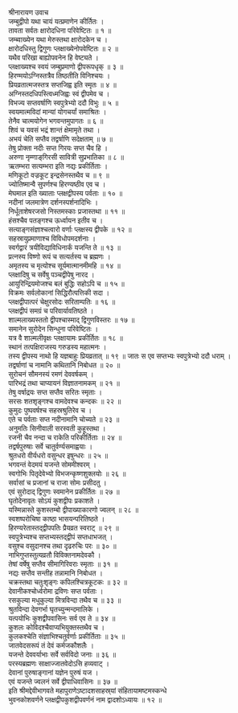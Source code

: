 श्रीनारायण उवाच  
जम्बुद्वीपो यथा चायं यत्प्रमाणेन कीर्तितः ।  
तावता सर्वतः क्षारोदधिना परिवेष्टितः ॥ १ ॥  
जम्ब्वाख्येन यथा मेरुस्तथा क्षारोदकेन च ।  
क्षारोदधिस्तु द्विगुणः प्लक्षाख्येनोपवेष्टितः ॥ २ ॥  
यथैव परिखा बाह्योपवनेन हि वेष्ट्यते ।  
प्लक्षाख्यश्च स्वयं जम्बुप्रमाणो द्वीपरूपधृक् ॥ ३ ॥  
हिरण्मयोऽग्निस्तत्रैव तिष्ठतीति विनिश्चयः ।  
प्रियव्रतात्मजस्तत्र सप्तजिह्व इति स्मृतः ॥ ४ ॥  
अग्निस्तदधिपस्त्विध्मजिह्वः स्वं द्वीपमेव च ।  
विभज्य सप्तवर्षाणि स्वपुत्रेभ्यो ददौ विभुः ॥ ५ ॥  
स्वयमात्मविदां मान्यां योगचर्यां समाश्रितः ।  
तेनैव चात्मयोगेन भगवन्तमुपागतः ॥ ६ ॥  
शिवं च यवसं भद्रं शान्तं क्षेमामृते तथा ।  
अभयं चेति सप्तैव तद्वर्षाणि सदेक्षताम् ॥ ७ ॥  
तेषु प्रोक्ता नदीः सप्त गिरयः सप्त चैव हि ।  
अरुणा नृम्णाङ्‌गिरसी सावित्री सुप्रभातिका ॥ ८ ॥  
ऋतम्भरा सत्यम्भरा इति नद्यः प्रकीर्तिताः ।  
मणिकूटो वज्रकूट इन्द्रसेनस्तथैव च ॥ ९ ॥  
ज्योतिष्मान्वै सुपर्णश्च हिरण्यष्ठीव एव च ।  
मेघमाल इति ख्याताः प्लक्षद्वीपस्य पर्वताः ॥ १० ॥  
नदीनां जलमात्रेण दर्शनस्पर्शनादिभिः ।  
निर्धूताशेषरजसो निस्तमस्काः प्रजास्तथा ॥ ११ ॥  
हंसश्चैव पतङ्गश्च ऊर्ध्वायन इतीव च ।  
सत्याङ्गसंज्ञाश्चत्वारो वर्णाः प्लक्षस्य द्वीपके ॥ १२ ॥  
सहस्रायुप्रमाणाश्च विविधोपमदर्शनाः ।  
स्वर्गद्वारं त्रयीविद्याविधिनार्कं यजन्ति ते ॥ १३ ॥  
प्रत्नस्य विष्णो रूपं च सत्यर्तस्य च ब्रह्मणः ।  
अमृतस्य च मृत्योश्च सूर्यमात्मानमीमहि ॥ १४ ॥  
प्लक्षादिषु च सर्वेषु पञ्चद्वीपेषु नारद ।  
आयुरिन्द्रियमोजश्च बलं बुद्धिः सहोऽपि च ॥ १५ ॥  
विक्रमः सर्वलोकानां सिद्धिरौत्पत्तिकी सदा ।  
प्लक्षद्वीपात्परं चेक्षुरसोदः सरिताम्पतिः ॥ १६ ॥  
प्लक्षद्वीपं समग्रं च परिवार्यावतिष्ठते ।  
शाल्मलाख्यस्ततो द्वीपश्चास्माद्‌ द्विगुणविस्तरः ॥ १७ ॥  
समानेन सुरोदेन सिन्धुना परिवेष्टितः ।  
यत्र वै शाल्मलीवृक्षः प्लक्षायामः प्रकीर्तितः ॥ १८ ॥  
स्थानं तत्पक्षिराजस्य गरुडस्य महात्मनः ।  
तस्य द्वीपस्य नाथो हि यज्ञबाहुः प्रियव्रतात् ॥ १९ ॥
जातः स एव सप्तभ्यः स्वपुत्रेभ्यो ददौ धराम् ।  
तद्वर्षाणां च नामानि कथितानि निबोधत ॥ २० ॥  
सुरोचनं सौमनस्यं रमणं देववर्षकम् ।  
पारिभद्रं तथा चाप्यायनं विज्ञातनामकम् ॥ २१ ॥  
तेषु वर्षाद्रयः सप्त सप्तैव सरितः स्मृताः ।  
सरसः शतशृङ्गश्च वामदेवश्च कन्दकः ॥ २२ ॥  
कुमुदः पुष्पवर्षश्च सहस्रश्रुतिरेव च ।  
एते च पर्वताः सप्त नदीनामानि चोच्यते ॥ २३ ॥  
अनुमतिः सिनीवाली सरस्वती कुहूस्तथा ।  
रजनी चैव नन्दा च राकेति परिकीर्तिताः ॥ २४ ॥  
तद्वर्षपुरुषाः सर्वे चातुर्वर्ण्यसमाह्वयाः ।  
श्रुतधरो वीर्यधरो वसुन्धर इषुन्धरः ॥ २५ ॥  
भगवन्तं वेदमयं यजन्ते सोममीश्वरम् ।  
स्वगोभिः पितृदेवेभ्यो विभजन्कृष्णशुक्लयोः ॥ २६ ॥  
सर्वासां च प्रजानां च राजा सोमः प्रसीदतु ।  
एवं सुरोदाद्‌ द्विगुणः स्वमानेन प्रकीर्तितः ॥ २७ ॥  
घृतोदेनावृतः सोऽयं कुशद्वीपः प्रकाशते ।  
यस्मिन्नास्ते कुशस्तम्बो द्वीपाख्याकारणो ज्वलन् ॥ २८ ॥  
स्वशष्परोचिषा काष्ठा भासयन्परितिष्ठते ।  
हिरण्यरेतास्तद्द्वीपपतिः प्रैयव्रत स्वराट् ॥ २९ ॥  
स्वपुत्रेभ्यश्च सप्तभ्यस्तद्‌द्वीपं सप्तधाभजत् ।  
वसुश्च वसुदानश्च तथा दृढरुचिः परः ॥ ३० ॥  
नाभिगुप्तस्तुत्यव्रतौ विविक्तनामदेवकौ ।  
तेषां वर्षेषु सप्तैव सीमागिरिवराः स्मृताः ॥ ३१ ॥  
नद्यः सप्तैव सन्तीह तन्नामानि निबोधत ।  
चक्रस्तथा चतुःशृङ्गः कपिलश्चित्रकूटकः ॥ ३२ ॥  
देवानीकश्चोर्ध्वरोमा द्रविणः सप्त पर्वताः ।  
रसकुल्या मधुकुल्या मित्रविन्दा तथैव च ॥ ३३ ॥  
श्रुतविन्दा देवगर्भा घृतच्युन्मन्दमालिके ।  
यत्पयोभिः कुशद्वीपवासिनः सर्व एव ते ॥ ३४ ॥  
कुशलः कोविदश्चैवाप्यभियुक्तस्तथैव च ।  
कुलकश्चेति संज्ञाभिश्चतुर्वर्णाः प्रकीर्तिताः ॥ ३५ ॥  
जातवेदसरूपं तं देवं कर्मजकौशलैः ।  
यजन्ते देववर्याभाः सर्वे सर्वविदो जनाः ॥ ३६ ॥  
परस्यब्रह्मणः साक्षाज्जातवेदोऽसि हव्यवाट् ।  
देवानां पुरुषाङ्गानां यज्ञेन पुरुषं यज ।  
एवं यजन्ते ज्वलनं सर्वे द्वीपाधिवासिनः ॥ ३७ ॥  
इति श्रीमद्देवीभागवते महापुराणेऽष्टादशसाहस्र्यां संहितायामष्टमस्कन्धे  
भुवनकोशवर्णने प्लक्षद्वीपकुशद्वीपवर्णनं नाम द्वादशोऽध्यायः ॥ १२ ॥
